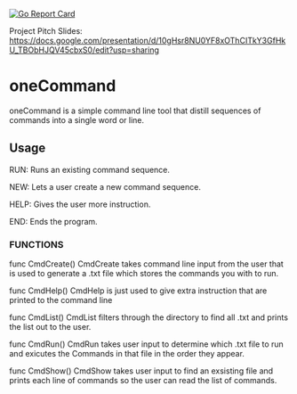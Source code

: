 [![Go Report Card](https://goreportcard.com/badge/github.com/fatpat314/oneCommand)](https://goreportcard.com/report/github.com/fatpat314/oneCommand)

Project Pitch Slides:
https://docs.google.com/presentation/d/10gHsr8NU0YF8xOThCITkY3GfHkU_TBObHJQV45cbxS0/edit?usp=sharing

# oneCommand

oneCommand is a simple command line tool that distill sequences of commands into a single word or line.


## Usage
RUN: Runs an existing command sequence.

NEW: Lets a user create a new command sequence.

HELP: Gives the user more instruction.

END: Ends the program.



### FUNCTIONS

func CmdCreate()
    CmdCreate takes command line input from the user that is used to generate a
    .txt file which stores the commands you with to run.

func CmdHelp()
    CmdHelp is just used to give extra instruction that are printed to the
    command line

func CmdList()
    CmdList filters through the directory to find all .txt and prints the list out to the user.

func CmdRun()
    CmdRun takes user input to determine which .txt file to run and exicutes the
    Commands in that file in the order they appear.

func CmdShow()
    CmdShow takes user input to find an exsisting file and prints each line of
    commands so the user can read the list of commands.
